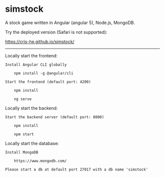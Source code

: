 # simstock
A stock game written in Angular (angular 5), Node.js, MongoDB.

Try the deployed version (Safari is not supported):

   https://cris-he.github.io/simstock/

----

Locally start the frontend:

    Install Angular CLI globally

        npm install -g @angular/cli

    Start the frontend (default port: 4200)

        npm install

        ng serve
    

Locally start the backend:

    Start the backend server (default port: 8000)

        npm install

        npm start
        
Locally start the database:

    Install MongoDB

        https://www.mongodb.com/

    Please start a db at default port 27017 with a db name 'simstock' 
